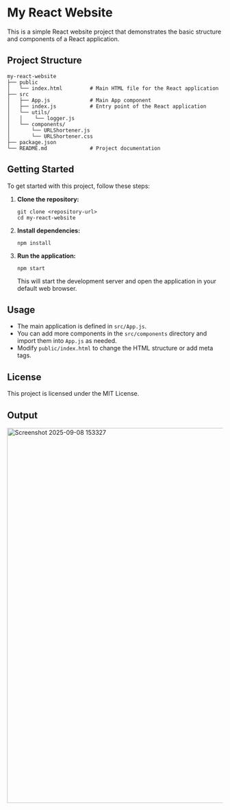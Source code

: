 # My React Website

This is a simple React website project that demonstrates the basic structure and components of a React application.

## Project Structure

```
my-react-website
├── public
│   └── index.html         # Main HTML file for the React application
├── src
│   ├── App.js             # Main App component
│   ├── index.js           # Entry point of the React application
│   └── utils/
│   │    └── logger.js
│   └── components/
│       └── URLShortener.js   
│       └── URLShortener.css
├── package.json           
└── README.md              # Project documentation
```

## Getting Started

To get started with this project, follow these steps:

1. **Clone the repository:**
   ```
   git clone <repository-url>
   cd my-react-website
   ```

2. **Install dependencies:**
   ```
   npm install
   ```

3. **Run the application:**
   ```
   npm start
   ```

   This will start the development server and open the application in your default web browser.

## Usage

- The main application is defined in `src/App.js`.
- You can add more components in the `src/components` directory and import them into `App.js` as needed.
- Modify `public/index.html` to change the HTML structure or add meta tags.

## License

This project is licensed under the MIT License.

## Output
<img width="1894" height="875" alt="Screenshot 2025-09-08 153327" src="https://github.com/user-attachments/assets/9d70ccc1-75ba-4285-a480-c308c688d3a5" />

